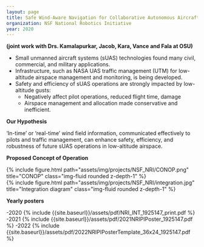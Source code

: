 ```yaml
---
layout: page
title: Safe Wind-Aware Navigation for Collaborative Autonomous Aircraft in Low Altitude Airspace
organization: NSF National Robotics Initiative
year: 2020
---
```


**(joint work with Drs. Kamalapurkar, Jacob, Kara, Vance and Fala at OSU)**

- Small unmanned aircraft systems (sUAS) technologies found many civil, commercial, and military applications.
- Infrastructure, such as NASA UAS traffic management (UTM) for low-altitude airspace management and monitoring, is being developed.
- Safety and efficiency of sUAS operations are strongly impacted by low-altitude gusts:
  - Negatively affect pilot operations, reduced flight time, damage
  - Airspace management and allocation made conservative and inefficient.

**Our Hypothesis**

‘In-time’ or ‘real-time’ wind field information, communicated effectively to pilots and traffic management, can enhance safety, efficiency, and robustness of future sUAS operations in
low-altitude airspace.

**Proposed Concept of Operation**

<div class="row">
    <div class="col-sm mt-3 mt-md-0">
        {% include figure.html path="assets/img/projects/NSF_NRI/CONOP.png" title="CONOP" class="img-fluid rounded z-depth-1" %}
    </div>
    <div class="col-sm mt-3 mt-md-0">
        {% include figure.html path="assets/img/projects/NSF_NRI/integration.jpg" title="Integration diagram" class="img-fluid rounded z-depth-1" %}
    </div>
</div>

**Yearly posters** 

-2020 {% include {{site.baseurl}}/assets/pdf/NRI_INT_1925147_print.pdf %}
-2021 {% include {{site.baseurl}}/assets/pdf/2021NRIPIPoster_1925147.pdf %}
-2022 {% include {{site.baseurl}}/assets/pdf/2022NRIPIPosterTemplate_36x24_1925147.pdf %}

